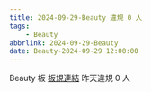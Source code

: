```yaml
---
title: 2024-09-29-Beauty 違規 0 人
tags:
    - Beauty
abbrlink: 2024-09-29-Beauty
date: Beauty-2024-09-29 12:00:00
---
```

Beauty 板 [板規連結](https://www.ptt.cc/bbs/Beauty/M.1630069980.A.84B.html)
昨天違規 0 人
